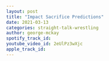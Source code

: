 ```yaml
---
layout: post
title: "Impact Sacrifice Predictions"
date: 2021-03-13
categories: straight-talk-wrestling
author: george-mckay
spotify_track_id: 
youtube_video_id: 2eUlPz3wXjc
apple_track_id: 
---
```

